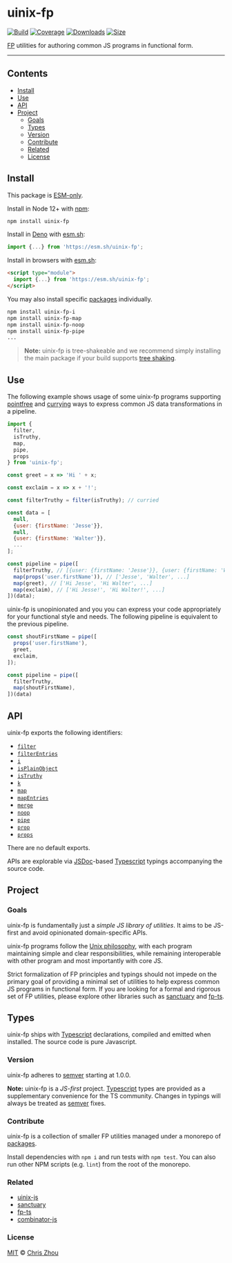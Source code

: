 # uinix-fp

[![Build][build-badge]][build]
[![Coverage][coverage-badge]][coverage]
[![Downloads][downloads-badge]][downloads]
[![Size][bundle-size-badge]][bundle-size]

[FP] utilities for authoring common JS programs in functional form.

---

## Contents
- [Install](#install)
- [Use](#use)
- [API](#api)
- [Project](#project)
  - [Goals](#goals)
  - [Types](#types)
  - [Version](#version)
  - [Contribute](#contribute)
  - [Related](#related)
  - [License](#license)

## Install


This package is [ESM-only].

Install in Node 12+ with [npm]:

```sh
npm install uinix-fp
```

Install in [Deno] with [esm.sh]:
```js
import {...} from 'https://esm.sh/uinix-fp';
```

Install in browsers with [esm.sh]:
```html
<script type="module">
  import {...} from 'https://esm.sh/uinix-fp';
</script>
```

You may also install specific [packages] individually.

```sh
npm install uinix-fp-i
npm install uinix-fp-map
npm install uinix-fp-noop
npm install uinix-fp-pipe
...
```

> **Note:** uinix-fp is tree-shakeable and we recommend simply installing the main package if your build supports [tree shaking].

## Use

The following example shows usage of some uinix-fp programs supporting [pointfree] and [currying] ways to express common JS data transformations in a pipeline.

```js
import {
  filter,
  isTruthy,
  map,
  pipe,
  props
} from 'uinix-fp';

const greet = x => 'Hi ' + x;

const exclaim = x => x + '!';

const filterTruthy = filter(isTruthy); // curried

const data = [
  null,
  {user: {firstName: 'Jesse'}},
  null,
  {user: {firstName: 'Walter'}},
  ...
];

const pipeline = pipe([
  filterTruthy, // [{user: {firstName: 'Jesse'}}, {user: {firstName: 'Walter'}}, ...]
  map(props('user.firstName')), // ['Jesse', 'Walter', ...]
  map(greet), // ['Hi Jesse', 'Hi Walter', ...]
  map(exclaim), // ['Hi Jesse!', 'Hi Walter!', ...]
])(data);
```

uinix-fp is unopinionated and you you can express your code appropriately for your functional style and needs. The following pipeline is equivalent to the previous pipeline.

```js
const shoutFirstName = pipe([
  props('user.firstName'),
  greet,
  exclaim,
]);

const pipeline = pipe([
  filterTruthy,
  map(shoutFirstName),
])(data)
```

## API

uinix-fp exports the following identifiers:
- [`filter`](https://github.com/uinix-js/uinix-fp/tree/main/packages/uinix-fp-filter)
- [`filterEntries`](https://github.com/uinix-js/uinix-fp/tree/main/packages/uinix-fp-filter-entries)
- [`i`](https://github.com/uinix-js/uinix-fp/tree/main/packages/uinix-fp-i)
- [`isPlainObject`](https://github.com/uinix-js/uinix-fp/tree/main/packages/uinix-fp-is-plain-object)
- [`isTruthy`](https://github.com/uinix-js/uinix-fp/tree/main/packages/uinix-fp-is-truthy)
- [`k`](https://github.com/uinix-js/uinix-fp/tree/main/packages/uinix-fp-k)
- [`map`](https://github.com/uinix-js/uinix-fp/tree/main/packages/uinix-fp-map)
- [`mapEntries`](https://github.com/uinix-js/uinix-fp/tree/main/packages/uinix-fp-map-entries)
- [`merge`](https://github.com/uinix-js/uinix-fp/tree/main/packages/uinix-fp-merge)
- [`noop`](https://github.com/uinix-js/uinix-fp/tree/main/packages/uinix-fp-noop)
- [`pipe`](https://github.com/uinix-js/uinix-fp/tree/main/packages/uinix-fp-pipe)
- [`prop`](https://github.com/uinix-js/uinix-fp/tree/main/packages/uinix-fp-prop)
- [`props`](https://github.com/uinix-js/uinix-fp/tree/main/packages/uinix-fp-props)

There are no default exports.

APIs are explorable via [JSDoc]-based [Typescript] typings accompanying the source code.

## Project

### Goals
uinix-fp is fundamentally just a *simple JS library of utilities*.  It aims to be JS-first and avoid opinionated domain-specific APIs.

uinix-fp programs follow the [Unix philosophy], with each program maintaining simple and clear responsibilities, while remaining interoperable with other program and most importantly with core JS.

Strict formalization of FP principles and typings should not impede on the primary goal of providing a minimal set of utilities to help express common JS programs in functional form.  If you are looking for a formal and rigorous set of FP utilities, please explore other libraries such as [sanctuary] and [fp-ts].

## Types

uinix-fp ships with [Typescript] declarations, compiled and emitted when installed. The source code is pure Javascript.

### Version
uinix-fp adheres to [semver] starting at 1.0.0.

**Note:** uinix-fp is a *JS-first* project.  [Typescript] types are provided as a supplementary convenience for the TS community.  Changes in typings will always be treated as [semver] fixes.

### Contribute
uinix-fp is a collection of smaller FP utilities managed under a monorepo of [packages].

Install dependencies with `npm i` and run tests with `npm test`.  You can also run other NPM scripts (e.g. `lint`) from the root of the monorepo.

### Related
- [uinix-js][uinix-js]
- [sanctuary][sanctuary]
- [fp-ts][fp-ts]
- [combinator-js][combinator-js]

### License

[MIT][license] © [Chris Zhou][author]

<!-- project -->
[author]: https://github.com/chrisrzhou
[license]: https://github.com/uinix-js/uinix-fp/blob/main/license
[build]: https://github.com/uinix-js/uinix-fp/actions
[build-badge]: https://github.com/uinix-js/uinix-fp/workflows/main/badge.svg
[coverage]: https://codecov.io/github/uinix-js/uinix-fp
[coverage-badge]: https://img.shields.io/codecov/c/github/uinix-js/uinix-fp.svg
[downloads]: https://www.npmjs.com/package/uinix-fp
[downloads-badge]: https://img.shields.io/npm/dm/uinix-fp.svg
[bundle-size]: https://bundlephobia.com/result?p=uinix-fp
[bundle-size-badge]: https://img.shields.io/bundlephobia/minzip/uinix-fp.svg
[packages]: https://github.com/uinix-js/uinix-fp/tree/main/packages/
[uinix-js]: https://github.com/uinix-js/

<!-- defs -->
[combinator-js]: https://github.com/benji6/combinators-js
[currying]: https://en.wikipedia.org/wiki/Currying
[deno]: https://deno.land/
[esm.sh]: https://esm.sh/
[ESM-only]: https://gist.github.com/sindresorhus/a39789f98801d908bbc7ff3ecc99d99c
[fp]: https://en.wikipedia.org/wiki/Functional_programming
[fp-ts]: https://github.com/gcanti/fp-ts
[jsdoc]: https://github.com/jsdoc/jsdoc
[npm]: https://docs.npmjs.com/cli/v8/commands/npm-install
[pointfree]: https://en.wikipedia.org/wiki/Tacit_programming
[sanctuary]: https://github.com/sanctuary-js/sanctuary
[semver]: https://semver.org/
[tree shaking]: https://webpack.js.org/guides/tree-shaking/
[typescript]: https://github.com/microsoft/TypeScript
[unix philosophy]: https://en.wikipedia.org/wiki/Unix_philosophy
